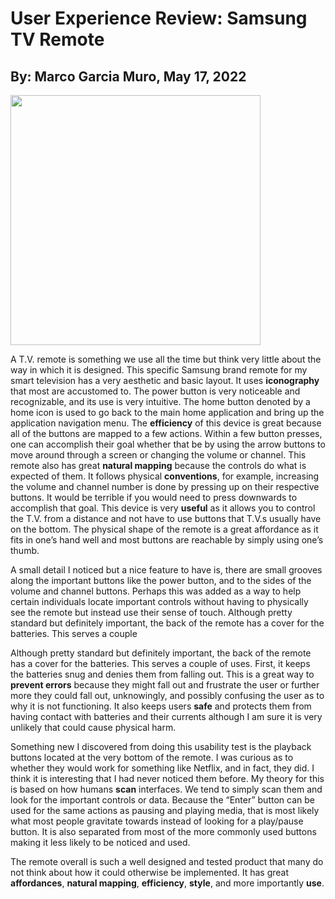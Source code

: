 # User Experience Review: Samsung TV Remote
## By: Marco Garcia Muro, May 17, 2022
<img src="https://ae01.alicdn.com/kf/H03c1f5deab944228af06aa70eb0fe16ae/Remote-Controller-BN59-01303A-Remote-Control-For-Samsung-TV-UE43NU7170-UE40NU7199-UE50NU7095-Remote-Controllers.jpg_Q90.jpg_.webp" width="400"/>

A T.V. remote is something we use all the time but think very little about the way in which it is designed. This specific Samsung brand remote for my smart television has a very aesthetic and basic layout. It uses **iconography** that most are accustomed to. The power button is very noticeable and recognizable, and its use is very intuitive. The home button denoted by a home icon is used to go back to the main home application and bring up the application navigation menu. The **efficiency** of this device is great because all of the buttons are mapped to a few actions. Within a few button presses, one can accomplish their goal whether that be by using the arrow buttons to move around through a screen or changing the volume or channel. This remote also has great **natural mapping** because the controls do what is expected of them. It follows physical **conventions**, for example, increasing the volume and channel number is done by pressing up on their respective buttons. It would be terrible if you would need to press downwards to accomplish that goal. This device is very **useful** as it allows you to control the T.V. from a distance and not have to use buttons that T.V.s usually have on the bottom. The physical shape of the remote is a great affordance as it fits in one’s hand well and most buttons are reachable by simply using one’s thumb. 

A small detail I noticed but a nice feature to have is, there are small grooves along the important buttons like the power button, and to the sides of the volume and channel buttons. Perhaps this was added as a way to help certain individuals locate important controls without having to physically see the remote but instead use their sense of touch. Although pretty standard but definitely important, the back of the remote has a cover for the batteries. This serves a couple 

Although pretty standard but definitely important, the back of the remote has a cover for the batteries. This serves a couple of uses. First, it keeps the batteries snug and denies them from falling out. This is a great way to **prevent errors** because they might fall out and frustrate the user or further more they could fall out, unknowingly, and possibly confusing the user as to why it is not functioning. It also keeps users **safe** and protects them from having contact with batteries and their currents although I am sure it is very unlikely that could cause physical harm. 

Something new I discovered from doing this usability test is the playback buttons located at the very bottom of the remote. I was curious as to whether they would work for something like Netflix, and in fact, they did. I think it is interesting that I had never noticed them before. My theory for this is based on how humans **scan** interfaces. We tend to simply scan them and look for the important controls or data. Because the “Enter” button can be used for the same actions as pausing and playing media, that is most likely what most people gravitate towards instead of looking for a play/pause button. It is also separated from most of the more commonly used buttons making it less likely to be noticed and used. 

The remote overall is such a well designed and tested product that many do not think about how it could otherwise be implemented. It has great **affordances**, **natural mapping**, **efficiency**, **style**, and more importantly **use**. 
